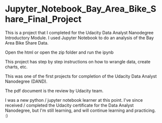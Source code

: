 # Jupyter_Notebook_Bay_Area_Bike_Share_Final_Project

This is a project that I completed for the Udacity Data Analyst Nanodegree Introductory Module.
I used Jupyter Notebook to do an analysis of the Bay Area Bike Share Data.

Open the html
or open the zip folder and run the ipynb

This project has step by step instructions on how to wrangle data, create charts, etc.

This was one of the first projects for completion of the Udacity Data Analyst Nanodegree (DAND).

The pdf document is the review by Udacity team.

I was a new python / jupyter notebook learner at this point.
I've since received / completed the Udacity certificate for the Data Analyst Nanodegree, 
but I'm still learning, and will continue learning and practicing. :)
